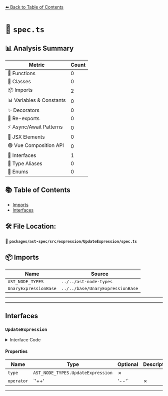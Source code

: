 [⬅️ Back to Table of Contents](../../../../../index.md)

# 📄 `spec.ts`

## 📊 Analysis Summary

| Metric | Count |
|--------|-------|
| 🔧 Functions | 0 |
| 🧱 Classes | 0 |
| 📦 Imports | 2 |
| 📊 Variables & Constants | 0 |
| ✨ Decorators | 0 |
| 🔄 Re-exports | 0 |
| ⚡ Async/Await Patterns | 0 |
| 💠 JSX Elements | 0 |
| 🟢 Vue Composition API | 0 |
| 📐 Interfaces | 1 |
| 📑 Type Aliases | 0 |
| 🎯 Enums | 0 |

## 📚 Table of Contents

- [Imports](#imports)
- [Interfaces](#interfaces)

## 🛠️ File Location:
📂 **`packages/ast-spec/src/expression/UpdateExpression/spec.ts`**

## 📦 Imports

| Name | Source |
|------|--------|
| `AST_NODE_TYPES` | `../../ast-node-types` |
| `UnaryExpressionBase` | `../../base/UnaryExpressionBase` |


---


---

## Interfaces

### `UpdateExpression`

<details><summary>Interface Code</summary>

```ts
export interface UpdateExpression extends UnaryExpressionBase {
  type: AST_NODE_TYPES.UpdateExpression;
  operator: '++' | '--';
}
```
</details>

#### Properties

| Name | Type | Optional | Description |
|------|------|----------|-------------|
| `type` | `AST_NODE_TYPES.UpdateExpression` | ✗ |  |
| `operator` | `'++' | '--'` | ✗ |  |


---